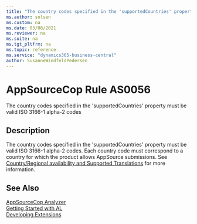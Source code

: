 ```yaml
---
title: "The country codes specified in the 'supportedCountries' property must be valid ISO 3166-1 alpha-2 codes"
ms.author: solsen
ms.custom: na
ms.date: 03/08/2021
ms.reviewer: na
ms.suite: na
ms.tgt_pltfrm: na
ms.topic: reference
ms.service: "dynamics365-business-central"
author: SusanneWindfeldPedersen
---
```

[//]: # (START>DO_NOT_EDIT)
[//]: # (IMPORTANT:Do not edit any of the content between here and the END>DO_NOT_EDIT.)
[//]: # (Any modifications should be made in the .xml files in the ModernDev repo.)
# AppSourceCop Rule AS0056
The country codes specified in the 'supportedCountries' property must be valid ISO 3166-1 alpha-2 codes

## Description
The country codes specified in the 'supportedCountries' property must be valid ISO 3166-1 alpha-2 codes. Each country code must correspond to a country for which the product allows AppSource submissions. See [Country/Regional availability and Supported Translations](../../compliance/apptest-countries-and-translations.md) for more information.

[//]: # (IMPORTANT: END>DO_NOT_EDIT)
## See Also  
[AppSourceCop Analyzer](appsourcecop.md)  
[Getting Started with AL](../devenv-get-started.md)  
[Developing Extensions](../devenv-dev-overview.md)